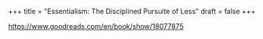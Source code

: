 +++
title = "Essentialism: The Disciplined Pursuite of Less"
draft = false
+++

<https://www.goodreads.com/en/book/show/18077875>
